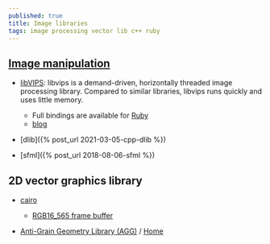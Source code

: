 ```yaml
---
published: true
title: Image libraries
tags: image processing vector lib c++ ruby
---
```

## [Image manipulation](https://stackoverflow.com/questions/1610210/c-graphic-drawing-library)
- [libVIPS](https://jcupitt.github.io/libvips/):
  libvips is a demand-driven, horizontally threaded image processing library. Compared to similar libraries, libvips runs quickly and uses little memory.
  	- Full bindings are available for [Ruby](https://github.com/libvip/ruby-vips)
    - [blog](http://libvips.blogspot.com/)
    
- [dlib]({% post_url 2021-03-05-cpp-dlib %})
- [sfml]({% post_url 2018-08-06-sfml %})

## 2D vector graphics library
- [cairo](https://www.cairographics.org/examples/)
	- [RGB16_565 frame buffer](https://developer.toradex.com/knowledge-base/framebuffer-linux)
    
- [Anti-Grain Geometry Library (AGG)](https://github.com/ghaerr/agg-2.6) / [Home](http://antigrain.com/)